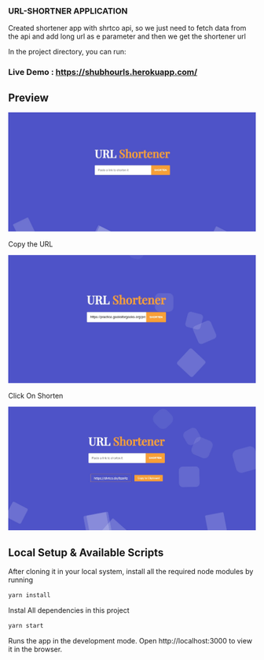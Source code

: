 ### URL-SHORTNER APPLICATION

Created shortener app with shrtco api, so we just need to fetch data from the api and add long url as e parameter and then we get the shortener url

In the project directory, you can run:

### Live Demo : https://shubhourls.herokuapp.com/


## Preview

![Join](https://github.com/Shubhobroto/url-shortener/blob/master/Saved%20Pictures/img%201.jpg)

Copy the URL 

![Main](https://github.com/Shubhobroto/url-shortener/blob/master/Saved%20Pictures/img%202.jpg)

Click On Shorten 

![Main](https://github.com/Shubhobroto/url-shortener/blob/master/Saved%20Pictures/img%203.jpg)


## Local Setup & Available Scripts

After cloning it in your local system, install all the required node modules by running

```bash
yarn install
```
Instal All dependencies in this project
```bash
yarn start
```
Runs the app in the development mode.
Open http://localhost:3000 to view it in the browser.
